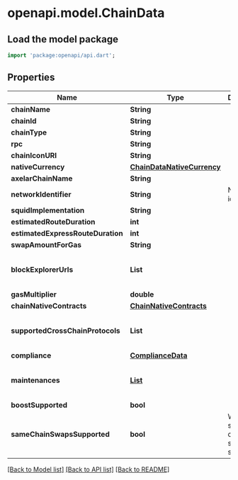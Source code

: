 # openapi.model.ChainData

## Load the model package
```dart
import 'package:openapi/api.dart';
```

## Properties
Name | Type | Description | Notes
------------ | ------------- | ------------- | -------------
**chainName** | **String** |  | [optional] 
**chainId** | **String** |  | [optional] 
**chainType** | **String** |  | [optional] 
**rpc** | **String** |  | [optional] 
**chainIconURI** | **String** |  | [optional] 
**nativeCurrency** | [**ChainDataNativeCurrency**](ChainDataNativeCurrency.md) |  | [optional] 
**axelarChainName** | **String** |  | [optional] 
**networkIdentifier** | **String** | Network identifier. | [optional] 
**squidImplementation** | **String** |  | [optional] 
**estimatedRouteDuration** | **int** |  | [optional] 
**estimatedExpressRouteDuration** | **int** |  | [optional] 
**swapAmountForGas** | **String** |  | [optional] 
**blockExplorerUrls** | **List<String>** |  | [optional] [default to const []]
**gasMultiplier** | **double** |  | [optional] 
**chainNativeContracts** | [**ChainNativeContracts**](ChainNativeContracts.md) |  | [optional] 
**supportedCrossChainProtocols** | **List<String>** |  | [optional] [default to const []]
**compliance** | [**ComplianceData**](ComplianceData.md) |  | [optional] 
**maintenances** | [**List<Maintenance>**](Maintenance.md) |  | [optional] [default to const []]
**boostSupported** | **bool** |  | [optional] 
**sameChainSwapsSupported** | **bool** | Whether same-chain swaps are supported. | [optional] 

[[Back to Model list]](../README.md#documentation-for-models) [[Back to API list]](../README.md#documentation-for-api-endpoints) [[Back to README]](../README.md)


